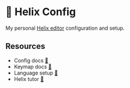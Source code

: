 # 🧬 Helix Config

My personal [Helix editor](https://helix-editor.com/) configuration and setup.

## Resources

- Config docs [🔗](https://docs.helix-editor.com/configuration.html)
- Keymap docs [🔗](https://docs.helix-editor.com/keymap.html)
- Language setup [🔗](https://github.com/helix-editor/helix/wiki/How-to-install-the-default-language-servers)
- Helix tutor [🔗](https://github.com/helix-editor/helix/blob/master/runtime/tutor)
